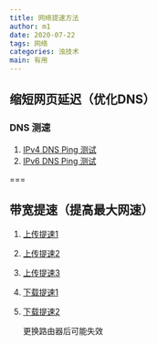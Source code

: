 ```yaml
---
title: 网络提速方法
author: m1
date: 2020-07-22
tags: 网络
categories: 浊技术
main: 有用
---
```


## 缩短网页延迟（优化DNS）

### DNS 测速

1. [IPv4 DNS Ping 测试](DNSJumper.zip)
2. [IPv6 DNS Ping 测试](Ping_IPv6_DNS.bat)

===

## 带宽提速（提高最大网速）

1. [上传提速1](https://www.speedtest.cn/tisu/kuandai)
2. [上传提速2](https://www.speedtest.cn/tisu/zhibo)
3. [上传提速3](https://detail.tmall.com/item.htm?spm=a230r.1.14.6.7c0e4a37WSiQqC&id=580030068191)

4. [下载提速1](https://www.speedtest.cn/tisu/kuandai)
5. [下载提速2](https://detail.tmall.com/item.htm?spm=a230r.1.14.6.7c0e4a37WSiQqC&id=580030068191)

    更换路由器后可能失效
